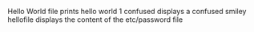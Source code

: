 Hello World file prints hello world
1 confused displays a confused smiley
hellofile displays the content of the etc/password file
